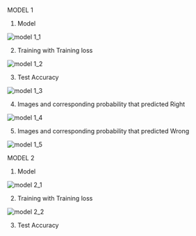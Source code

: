 MODEL 1
1. Model

![model 1_1](https://user-images.githubusercontent.com/66164561/83487221-99061480-a4e5-11ea-97f8-297197ee6831.PNG)

2. Training with Training loss

![model 1_2](https://user-images.githubusercontent.com/66164561/83487310-c5219580-a4e5-11ea-83ae-039147ea7500.PNG)

3. Test Accuracy

![model 1_3](https://user-images.githubusercontent.com/66164561/83487406-f0a48000-a4e5-11ea-8f85-86c52e0d2a79.PNG)

4. Images and corresponding probability that predicted Right

![model 1_4](https://user-images.githubusercontent.com/66164561/83487481-129e0280-a4e6-11ea-98df-aafa45e2311b.PNG)

5. Images and corresponding probability that predicted Wrong

![model 1_5](https://user-images.githubusercontent.com/66164561/83487539-2ba6b380-a4e6-11ea-8377-2f629ea88aa6.PNG)


MODEL 2
1. Model

![model 2_1](https://user-images.githubusercontent.com/66164561/83487608-4842eb80-a4e6-11ea-92e1-3cb2ae664ecf.PNG)

2. Training with Training loss

![model 2_2](https://user-images.githubusercontent.com/66164561/83487654-5f81d900-a4e6-11ea-96af-bca7bd48847c.PNG)

3. Test Accuracy

